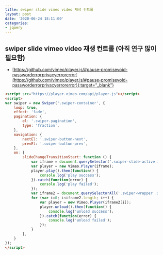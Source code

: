 ```yaml
---
title: swiper slide vimeo video 재생 컨트롤
layout: post
date: '2020-06-24 18:11:00'
categories:
- jquery
---
```


## swiper slide vimeo video 재생 컨트롤 (아직 연구 많이 필요함)

* [https://github.com/vimeo/player.js/#pause-promisevoid-passworderrorprivacyerrorerror](https://github.com/vimeo/player.js/#pause-promisevoid-passworderrorprivacyerrorerror){:target="_blank"}

```html
<script src="https://player.vimeo.com/api/player.js"></script>
<script>
var swiper = new Swiper('.swiper-container', {
	loop: true,
	effect: 'fade',
	pagination: {
		el: '.swiper-pagination',
		type: 'fraction',
	},
	navigation: {
		nextEl: '.swiper-button-next',
		prevEl: '.swiper-button-prev',
	},
    on: {
        slideChangeTransitionStart: function () {
            var iframe = document.querySelector('.swiper-slide-active iframe');
            var player = new Vimeo.Player(iframe);
            player.play().then(function() {
                console.log('play success');
            }).catch(function(error) {
                console.log('play failed');
            });
            var iframe2 = document.querySelectorAll('.swiper-wrapper .swiper-slide:not(.swiper-slide-active) iframe');
            for (var i=0; i<iframe2.length; i++) {
                var player = new Vimeo.Player(iframe2[i]);
                player.unload().then(function() {
                    console.log('unload success');
                }).catch(function(error) {
                    console.log('unload failed');
                });
            }
        },
    }
});
</script>
```